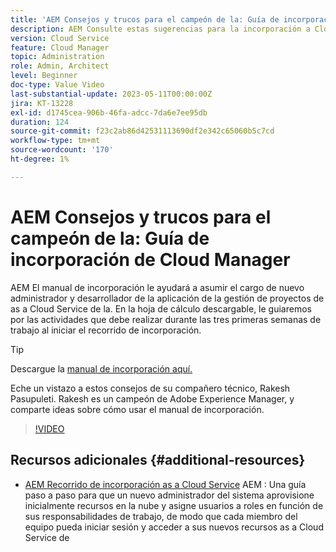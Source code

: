 ```yaml
---
title: 'AEM Consejos y trucos para el campeón de la: Guía de incorporación de Cloud Manager'
description: AEM Consulte estas sugerencias para la incorporación a Cloud Manager y el manual de incorporación de Rakesh Pasupuleti, campeón y experto en.
version: Cloud Service
feature: Cloud Manager
topic: Administration
role: Admin, Architect
level: Beginner
doc-type: Value Video
last-substantial-update: 2023-05-11T00:00:00Z
jira: KT-13228
exl-id: d1745cea-906b-46fa-adcc-7da6e7ee95db
duration: 124
source-git-commit: f23c2ab86d42531113690df2e342c65060b5c7cd
workflow-type: tm+mt
source-wordcount: '170'
ht-degree: 1%

---
```


# AEM Consejos y trucos para el campeón de la: Guía de incorporación de Cloud Manager

AEM El manual de incorporación le ayudará a asumir el cargo de nuevo administrador y desarrollador de la aplicación de la gestión de proyectos de as a Cloud Service de la. En la hoja de cálculo descargable, le guiaremos por las actividades que debe realizar durante las tres primeras semanas de trabajo al iniciar el recorrido de incorporación.

>[!TIP]
>
>Descargue la [manual de incorporación aquí.](./assets/Cloud-Manager-for-AEM-as-a-Cloud-Service.xlsx)

Eche un vistazo a estos consejos de su compañero técnico, Rakesh Pasupuleti. Rakesh es un campeón de Adobe Experience Manager, y comparte ideas sobre cómo usar el manual de incorporación.

>[!VIDEO](https://video.tv.adobe.com/v/3419299?quality=12&learn=on)

## Recursos adicionales {#additional-resources}

* [AEM Recorrido de incorporación as a Cloud Service](https://experienceleague.adobe.com/docs/experience-manager-cloud-service/content/onboarding/journey/overview.html?lang=es) AEM : Una guía paso a paso para que un nuevo administrador del sistema aprovisione inicialmente recursos en la nube y asigne usuarios a roles en función de sus responsabilidades de trabajo, de modo que cada miembro del equipo pueda iniciar sesión y acceder a sus nuevos recursos as a Cloud Service de

